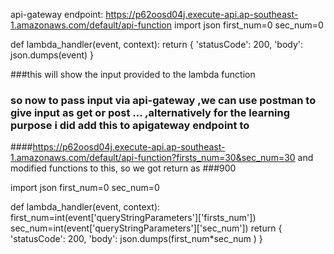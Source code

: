api-gateway endpoint: https://p62oosd04j.execute-api.ap-southeast-1.amazonaws.com/default/api-function
import json
first_num=0
sec_num=0

def lambda_handler(event, context):
    return {
        'statusCode': 200,
        'body': json.dumps(event)
    }
    
###this will show the input provided to the lambda function
    
    






### so now to pass input via api-gateway ,we can use postman to give input as get or post ... ,alternatively for the learning purpose i did add this to apigateway endpoint to 
####https://p62oosd04j.execute-api.ap-southeast-1.amazonaws.com/default/api-function?firsts_num=30&sec_num=30
and modified functions to this,   so we got return as ###900

import json
first_num=0
sec_num=0

def lambda_handler(event, context):
    first_num=int(event['queryStringParameters']['firsts_num'])
    sec_num=int(event['queryStringParameters']['sec_num'])
    return {
        'statusCode': 200,
        'body': json.dumps(first_num*sec_num )
    }
